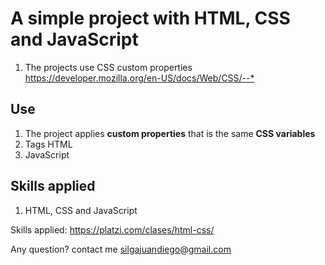 # A simple project with HTML, CSS and JavaScript
1. The projects use CSS custom properties <https://developer.mozilla.org/en-US/docs/Web/CSS/--*>

## Use
1. The project applies **custom properties** that is the same **CSS variables** 
2. Tags HTML
3. JavaScript

## Skills applied
1. HTML, CSS and JavaScript

Skills applied: https://platzi.com/clases/html-css/

Any question? contact me silgajuandiego@gmail.com